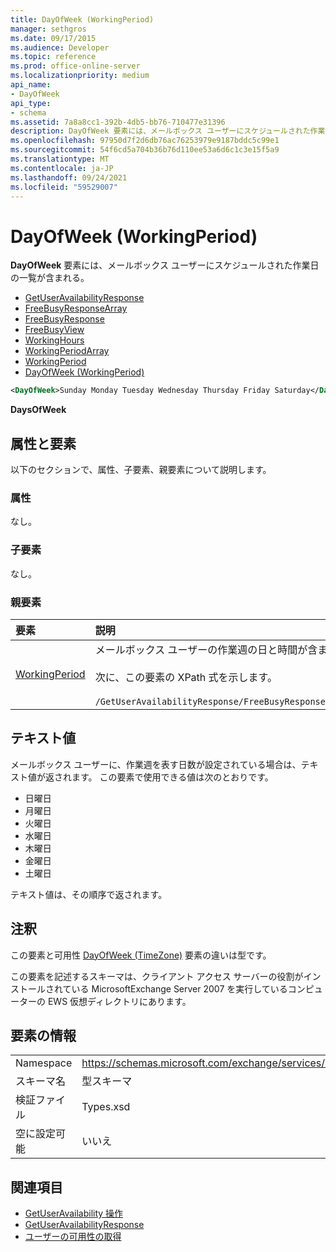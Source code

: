 ```yaml
---
title: DayOfWeek (WorkingPeriod)
manager: sethgros
ms.date: 09/17/2015
ms.audience: Developer
ms.topic: reference
ms.prod: office-online-server
ms.localizationpriority: medium
api_name:
- DayOfWeek
api_type:
- schema
ms.assetid: 7a8a8cc1-392b-4db5-bb76-710477e31396
description: DayOfWeek 要素には、メールボックス ユーザーにスケジュールされた作業日の一覧が含まれる。
ms.openlocfilehash: 97950d7f2d6db76ac76253979e9187bddc5c99e1
ms.sourcegitcommit: 54f6cd5a704b36b76d110ee53a6d6c1c3e15f5a9
ms.translationtype: MT
ms.contentlocale: ja-JP
ms.lasthandoff: 09/24/2021
ms.locfileid: "59529007"
---
```

# <a name="dayofweek-workingperiod"></a>DayOfWeek (WorkingPeriod)

**DayOfWeek** 要素には、メールボックス ユーザーにスケジュールされた作業日の一覧が含まれる。 
  
- [GetUserAvailabilityResponse](getuseravailabilityresponse.md)  
- [FreeBusyResponseArray](freebusyresponsearray.md)  
- [FreeBusyResponse](freebusyresponse.md)  
- [FreeBusyView](freebusyview.md)  
- [WorkingHours](workinghours-ex15websvcsotherref.md)  
- [WorkingPeriodArray](workingperiodarray.md) 
- [WorkingPeriod](workingperiod.md)  
- [DayOfWeek (WorkingPeriod)](dayofweek-workingperiod.md)
  
```xml
<DayOfWeek>Sunday Monday Tuesday Wednesday Thursday Friday Saturday</DayOfWeek>
```

**DaysOfWeek**

## <a name="attributes-and-elements"></a>属性と要素

以下のセクションで、属性、子要素、親要素について説明します。
  
### <a name="attributes"></a>属性

なし。
  
### <a name="child-elements"></a>子要素

なし。
  
### <a name="parent-elements"></a>親要素

|**要素**|**説明**|
|:-----|:-----|
|[WorkingPeriod](workingperiod.md) <br/> |メールボックス ユーザーの作業週の日と時間が含まれる。<br/><br/>次に、この要素の XPath 式を示します。<br/><br/>`/GetUserAvailabilityResponse/FreeBusyResponseArray/FreeBusyResponse/FreeBusyView/WorkingHours/WorkingPeriodArray/WorkingPeriod[i[` <br/> |
   
## <a name="text-value"></a>テキスト値

メールボックス ユーザーに、作業週を表す日数が設定されている場合は、テキスト値が返されます。 この要素で使用できる値は次のとおりです。
  
- 日曜日    
- 月曜日    
- 火曜日    
- 水曜日    
- 木曜日    
- 金曜日    
- 土曜日 
    
テキスト値は、その順序で返されます。
  
## <a name="remarks"></a>注釈

この要素と可用性 [DayOfWeek (TimeZone)](dayofweek-timezone.md) 要素の違いは型です。 
  
この要素を記述するスキーマは、クライアント アクセス サーバーの役割がインストールされている MicrosoftExchange Server 2007 を実行しているコンピューターの EWS 仮想ディレクトリにあります。
  
## <a name="element-information"></a>要素の情報

|||
|:-----|:-----|
|Namespace  <br/> |https://schemas.microsoft.com/exchange/services/2006/types  <br/> |
|スキーマ名  <br/> |型スキーマ  <br/> |
|検証ファイル  <br/> |Types.xsd  <br/> |
|空に設定可能  <br/> |いいえ  <br/> |
   
## <a name="see-also"></a>関連項目

- [GetUserAvailability 操作](getuseravailability-operation.md)  
- [GetUserAvailabilityResponse](getuseravailabilityresponse.md)
- [ユーザーの可用性の取得](https://msdn.microsoft.com/library/d4133fcb-9b0f-4e6b-aadf-a389da83516a%28Office.15%29.aspx)

